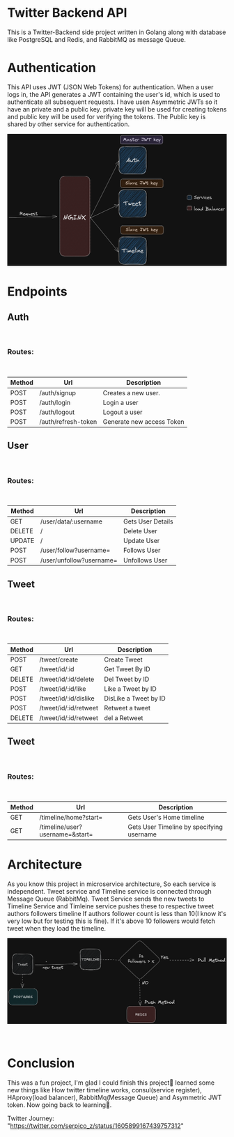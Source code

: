 # Twitter Backend API

This is a Twitter-Backend side project written in Golang along with
database like PostgreSQL and Redis, and RabbitMQ as message Queue.

# Authentication

This API uses JWT (JSON Web Tokens) for authentication. When a user logs in, the API generates a JWT containing the user's id, which is used to authenticate all subsequent requests. I have usen Asymmetric
JWTs so it have an private and a public key. private key will be used for creating tokens and public key will be used for verifying the tokens. The Public key is shared by other service for authentication.

![Asymmetric JWT key](img/slave_jwt_key.png)

# Endpoints

## Auth

&nbsp;

### Routes:

&nbsp;

| Method | Url                 | Description               |
| ------ | ------------------- | ------------------------- |
| POST   | /auth/signup        | Creates a new user.       |
| POST   | /auth/login         | Login a user              |
| POST   | /auth/logout        | Logout a user             |
| POST   | /auth/refresh-token | Generate new access Token |

## User

&nbsp;

### Routes:

&nbsp;

| Method | Url                      | Description       |
| ------ | ------------------------ | ----------------- |
| GET    | /user/data/:username     | Gets User Details |
| DELETE | /                        | Delete User       |
| UPDATE | /                        | Update User       |
| POST   | /user/follow?username=   | Follows User      |
| POST   | /user/unfollow?username= | Unfollows User    |

## Tweet

&nbsp;

### Routes:

&nbsp;

| Method | Url                   | Description           |
| ------ | --------------------- | --------------------- |
| POST   | /tweet/create         | Create Tweet          |
| GET    | /tweet/id/:id         | Get Tweet By ID       |
| DELETE | /tweet/id/:id/delete  | Del Tweet by ID       |
| POST   | /tweet/id/:id/like    | Like a Tweet by ID    |
| POST   | /tweet/id/:id/dislike | DisLike a Tweet by ID |
| POST   | /tweet/id/:id/retweet | Retweet a tweet       |
| DELETE | /tweet/id/:id/retweet | del a Retweet         |

## Tweet

&nbsp;

### Routes:

&nbsp;

| Method | Url                             | Description                               |
| ------ | ------------------------------- | ----------------------------------------- |
| GET    | /timeline/home?start=           | Gets User's Home timeline                 |
| GET    | /timeline/user?username=&start= | Gets User Timeline by specifying username |

# Architecture

As you know this project in microservice architecture, So each service is independent.
Tweet service and Timeline service is connected through Message Queue (RabbitMq). Tweet Service sends the new tweets to Timeline Service and Timleine service pushes these to respective tweet authors followers timeline If authors follower count is less than 10(I know it's very low but for testing this is fine). If it's above 10 followers would fetch tweet when they load the timeline.

![Tweet-Timleine link by Mq](img/tweet-timeline.png)

&nbsp;

# Conclusion

This was a fun project, I'm glad I could finish this project😬 learned some new things like How twitter timeline works, consul(service register), HAproxy(load balancer), RabbitMq(Message Queue) and Asymmetric JWT token. Now going back to learning👋.

Twitter Journey: "https://twitter.com/serpico_z/status/1605899167439757312"
